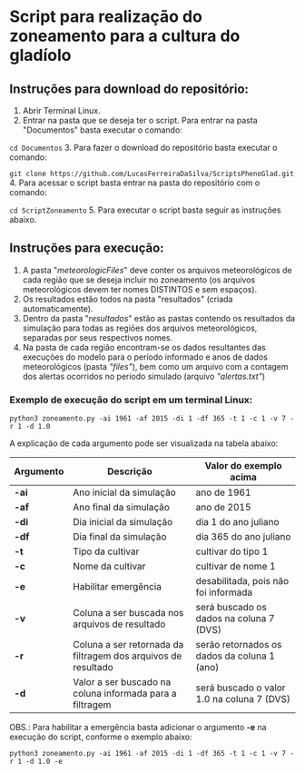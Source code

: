 # Script para realização do zoneamento para a cultura do gladíolo #
## Instruções para download do repositório: ##
1. Abrir Terminal Linux.
2. Entrar na pasta que se deseja ter o script. Para entrar na pasta "Documentos" basta executar o comando:

`cd Documentos`
3. Para fazer o download do repositório basta executar o comando:

 `git clone https://github.com/LucasFerreiraDaSilva/ScriptsPhenoGlad.git`
4. Para acessar o script basta entrar na pasta do repositório com o comando:

 `cd ScriptZoneamento`
5. Para executar o script basta seguir as instruções abaixo.

## Instruções para execução: ##
1. A pasta "*meteorologicFiles*" deve conter os arquivos meteorológicos de cada região que se deseja incluir no zoneamento (os arquivos meteorológicos devem ter nomes DISTINTOS e sem espaços).
2. Os resultados estão todos na pasta "resultados" (criada automaticamente).
3. Dentro da pasta "*resultados*" estão as pastas contendo os resultados da simulação para todas as regiões dos arquivos meteorológicos, separadas por seus respectivos nomes.
4. Na pasta de cada região encontram-se os dados resultantes das execuções do modelo para o período informado e anos de dados meteorológicos (pasta *"files"*), bem como um arquivo com a contagem dos alertas ocorridos no período simulado (arquivo *"alertas.txt"*)

### Exemplo de execução do script em um terminal Linux: ###
`python3 zoneamento.py -ai 1961 -af 2015 -di 1 -df 365 -t 1 -c 1 -v 7 -r 1 -d 1.0`

A explicação de cada argumento pode ser visualizada na tabela abaixo:

Argumento | Descrição                | Valor do exemplo acima
--------- | ------------------------ | ------------------------
 **-ai**  | Ano inicial da simulação | ano de 1961
 **-af**  | Ano final da simulação   | ano de 2015
 **-di**  | Dia inicial da simulação | dia 1 do ano juliano
 **-df**  | Dia final da simulação   | dia 365 do ano juliano
 **-t**   | Tipo da cultivar | cultivar do tipo 1
 **-c**   | Nome da cultivar | cultivar de nome 1
 **-e**   | Habilitar emergência | desabilitada, pois não foi informada
 **-v**   | Coluna a ser buscada nos arquivos de resultado | será buscado os dados na coluna 7 (DVS)
 **-r**   | Coluna a ser retornada da filtragem dos arquivos de resultado | serão retornados os dados da coluna 1 (ano)
 **-d**   | Valor a ser buscado na coluna informada para a filtragem | será buscado o valor 1.0 na coluna 7 (DVS)

 OBS.: Para habilitar a emergência basta adicionar o argumento **-e** na execução do script, conforme o exemplo abaixo:

 `python3 zoneamento.py -ai 1961 -af 2015 -di 1 -df 365 -t 1 -c 1 -v 7 -r 1 -d 1.0 -e`
